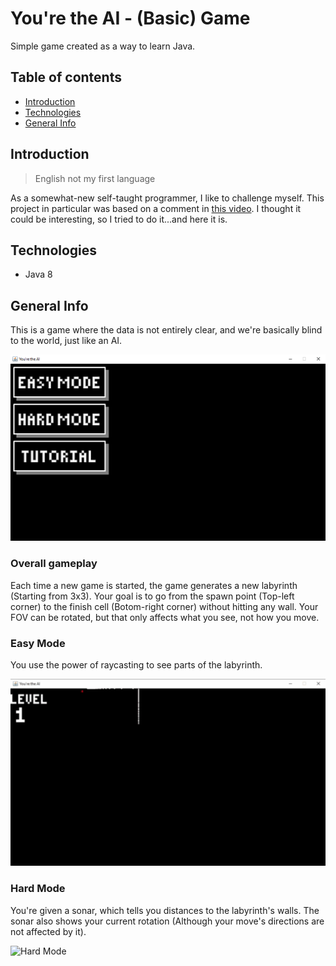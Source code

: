 # You're the AI - (Basic) Game
Simple game created as a way to learn Java.

## Table of contents
* [Introduction](#introduction)
* [Technologies](#technologies)
* [General Info](#general-info)

## Introduction
> English not my first language

As a somewhat-new self-taught programmer, I like to challenge myself.
This project in particular was based on a comment in [this video](https://www.youtube.com/watch?v=D5xX6nRWDko).
I thought it could be interesting, so I tried to do it...and here it is.

## Technologies
* Java 8

## General Info
This is a game where the data is not entirely clear, and we're basically blind to the world, just like an AI.

![Main Menu](./Resources/Readme/menu.png)

### Overall gameplay
Each time a new game is started, the game generates a new labyrinth (Starting from 3x3).
Your goal is to go from the spawn point (Top-left corner) to the finish cell (Botom-right corner) without hitting any wall.
Your FOV can be rotated, but that only affects what you see, not how you move.

### Easy Mode
You use the power of raycasting to see parts of the labyrinth.

![Hard Mode](./Resources/Readme/easy.gif)

### Hard Mode
You're given a sonar, which tells you distances to the labyrinth's walls.
The sonar also shows your current rotation (Although your move's directions are not affected by it).

![Hard Mode](./Resources/Readme/hard.gif)